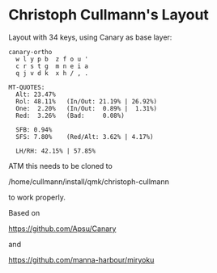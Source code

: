 # Christoph Cullmann's Layout

Layout with 34 keys, using Canary as base layer:

    canary-ortho
      w l y p b  z f o u '
      c r s t g  m n e i a
      q j v d k  x h / , .

    MT-QUOTES:
      Alt: 23.47%
      Rol: 48.11%   (In/Out: 21.19% | 26.92%)
      One:  2.20%   (In/Out:  0.89% |  1.31%)
      Red:  3.26%   (Bad:     0.08%)

      SFB: 0.94%
      SFS: 7.80%    (Red/Alt: 3.62% | 4.17%)

      LH/RH: 42.15% | 57.85%

ATM this needs to be cloned to

/home/cullmann/install/qmk/christoph-cullmann

to work properly.

Based on

https://github.com/Apsu/Canary

and

https://github.com/manna-harbour/miryoku
